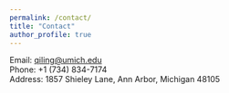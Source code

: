```yaml
---
permalink: /contact/
title: "Contact"
author_profile: true
---
```


Email: qiling@umich.edu  
Phone: +1 (734) 834-7174  
Address: 1857 Shieley Lane, Ann Arbor, Michigan 48105  
